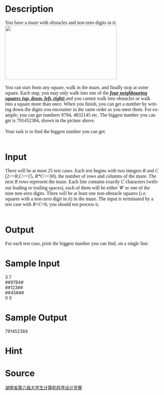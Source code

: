 
# Description

<div class="content"><p class="MsoNormal" style="margin: 0cm 0cm 0pt"><span style="font-size: medium"><font face="Times New Roman"><span lang="EN-US">You have a maze </span><span lang="EN-US" style="mso-fareast-font-family: 宋体; mso-fareast-language: ZH-CN">with</span><span lang="EN-US"> obstacles and </span><span lang="EN-US" style="mso-fareast-font-family: 宋体; mso-fareast-language: ZH-CN">non-zero digits</span><span lang="EN-US"> in it:</span></font></span></p>
<p class="MsoNormal" style="margin: 0cm 0cm 0pt"><span style="font-size: medium"><font face="Times New Roman"><span lang="EN-US"><img height="176" width="366" alt="" src="source/bzoj/2477/img/aHR0cHM6Ly9seWRzeS5jb20vSnVkZ2VPbmxpbmUvdXBsb2FkLzIwMTEwOS9hYS5qcGc=.jpg"/></span></font></span></p>
<p class="MsoNormal" style="margin: 0cm 0cm 0pt"><span style="font-size: medium"><span lang="EN-US"><o:p><font face="Times New Roman"> </font></o:p></span></span><span lang="EN-US"><o:p></o:p></span></p>
<p class="MsoNormal" style="margin: 0cm 0cm 0pt"><span style="font-size: medium"><font face="Times New Roman"><span lang="EN-US">You can start from any square, walk in the maze, and finally stop at some square. </span><span lang="EN-US" style="mso-fareast-font-family: 宋体; mso-fareast-language: ZH-CN">Each step, you may only walk into one of the <b style="mso-bidi-font-weight: normal"><i style="mso-bidi-font-style: normal"><u>four neighbouring squares (up, down, left, right) </u></i></b>and y</span><span lang="EN-US">ou cannot walk into obstacles</span><span lang="EN-US" style="mso-fareast-font-family: 宋体; mso-fareast-language: ZH-CN"> or</span><span lang="EN-US"> </span><span lang="EN-US" style="mso-fareast-font-family: 宋体; mso-fareast-language: ZH-CN">walk into</span><span lang="EN-US"> a square more than once. When you finish, you can get a number by writing down the digits you encounter in the same order as you </span><span lang="EN-US" style="mso-fareast-font-family: 宋体; mso-fareast-language: ZH-CN">meet</span><span lang="EN-US"> them.</span><span lang="EN-US" style="mso-fareast-font-family: 宋体; mso-fareast-language: ZH-CN"> </span><span lang="EN-US">For example, you can get numbers 9784, 4832145 etc. The biggest number you can get is 791452384, shown </span><span lang="EN-US" style="mso-fareast-font-family: 宋体; mso-fareast-language: ZH-CN">in the picture </span><span lang="EN-US">above.</span></font></span><font size="2"><font face="Times New Roman"><span lang="EN-US" style="mso-fareast-font-family: 宋体; mso-fareast-language: ZH-CN"><o:p></o:p></span></font></font></p>
<p class="MsoNormal" style="margin: 0cm 0cm 0pt"><span style="font-size: medium"><span lang="EN-US" style="mso-fareast-font-family: 宋体; mso-fareast-language: ZH-CN"><o:p><font face="Times New Roman"> </font></o:p></span></span><span lang="EN-US" style="mso-fareast-font-family: 宋体; mso-fareast-language: ZH-CN"><o:p></o:p></span></p>
<p class="MsoNormal" style="margin: 0cm 0cm 0pt"><span style="font-size: medium"><span lang="EN-US" style="mso-fareast-font-family: 宋体; mso-fareast-language: ZH-CN"><font face="Times New Roman">Your task is to find the biggest number you can get.</font></span></span><span lang="EN-US" style="mso-fareast-font-family: 宋体; mso-fareast-language: ZH-CN"><font size="2"><font face="Times New Roman"><o:p></o:p></font></font></span></p>
<p class="MsoNormal" style="margin: 0cm 54pt 0pt 0cm; tab-stops: 468.0pt 522.0pt"><span style="font-size: medium"><span lang="EN-US"><o:p><font face="Times New Roman"> </font></o:p></span></span><span lang="EN-US"><o:p></o:p></span></p>
<p></p></div>

# Input

<div class="content"><p class="MsoNormal" style="margin: 0cm 0cm 0pt"><span style="font-size: medium"><span lang="EN-US"><font face="Times New Roman">There will be at most 25 test cases. Each test begins with two integers <i>R</i> and <i>C</i> (2&lt;=<i>R</i>,<i>C</i>&lt;=15, <i>R*C</i>&lt;=30), the number of rows and columns of the maze. The next <i>R</i> rows represent the maze. Each line contains exactly <i>C</i> characters (without leading or trailing spaces), each of them will be either &#39;</font>#</span><font face="Times New Roman"><span lang="EN-US">&#39; or one of the nine non-zero digits. </span><span lang="EN-US" style="mso-fareast-font-family: 宋体; mso-fareast-language: ZH-CN">There will be at least one non-obstacle squares (i.e. squares with a non-zero digit in it) in the maze. </span><span lang="EN-US">The input is terminated by a test case with <i>R</i>=<i>C</i>=0, you should not process it.</span></font></span></p>
<p class="MsoNormal" style="margin: 0cm 54pt 0pt 0cm; tab-stops: 468.0pt 522.0pt"><span style="font-size: medium"><span lang="EN-US"><o:p><font face="Times New Roman"> </font></o:p></span></span><span lang="EN-US"><o:p></o:p></span></p>
<p class="MsoNormal" style="margin: 0cm 0cm 0pt"><span lang="EN-US" style="mso-fareast-font-family: 宋体; mso-fareast-language: ZH-CN"><o:p></o:p></span></p></div>

# Output

<div class="content"><p class="MsoNormal" style="margin: 0cm 0cm 0pt"><span style="font-size: medium"><font face="Times New Roman"><span lang="EN-US">For each test case, print the </span><span lang="EN-US" style="mso-fareast-font-family: 宋体; mso-fareast-language: ZH-CN">biggest</span><span lang="EN-US"> number you can find, on a single line.</span></font></span><span lang="EN-US" style="mso-fareast-font-family: 宋体; mso-fareast-language: ZH-CN"><o:p></o:p></span></p></div>

# Sample Input

<div class="content"><span class="sampledata">3 7<br/>
##9784#<br/>
##123##<br/>
##45###<br/>
0 0<br/>
</span></div>

# Sample Output

<div class="content"><span class="sampledata">791452384</span></div>

# Hint

<div class="content"><p></p></div>

# Source

<div class="content"><p><a href="problemset.php?search=湖南省第六届大学生计算机程序设计竞赛   ">湖南省第六届大学生计算机程序设计竞赛   </a></p></div>

